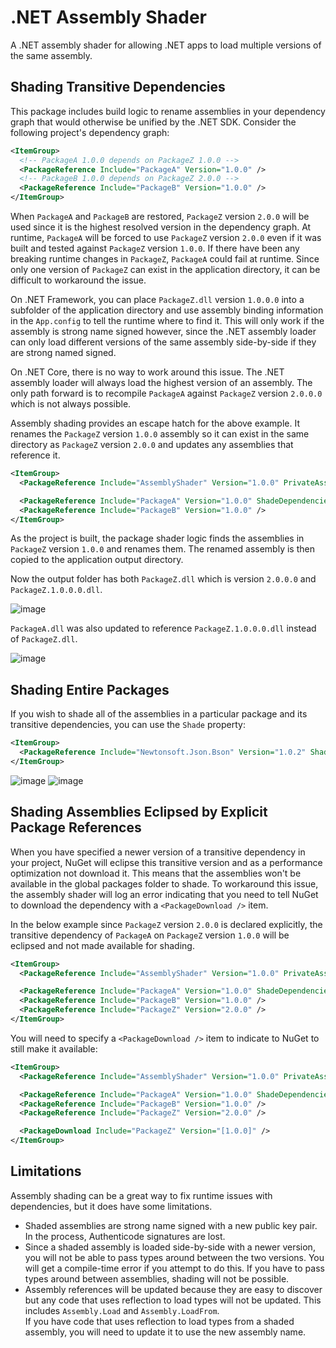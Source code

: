 # .NET Assembly Shader
A .NET assembly shader for allowing .NET apps to load multiple versions of the same assembly.

## Shading Transitive Dependencies
This package includes build logic to rename assemblies in your dependency graph that would otherwise be unified by the .NET SDK.  Consider the following project's dependency graph:

```xml
<ItemGroup>
  <!-- PackageA 1.0.0 depends on PackageZ 1.0.0 -->
  <PackageReference Include="PackageA" Version="1.0.0" /> 
  <!-- PackageB 1.0.0 depends on PackageZ 2.0.0 -->
  <PackageReference Include="PackageB" Version="1.0.0" /> 
</ItemGroup>
```

When `PackageA` and `PackageB` are restored, `PackageZ` version `2.0.0` will be used since it is the highest resolved version in the dependency graph.  At runtime, `PackageA` will be forced to use `PackageZ` version `2.0.0`
even if it was built and tested against `PackageZ` version `1.0.0`.  If there have been any breaking runtime changes in `PackageZ`, `PackageA` could fail at runtime.  Since only one version of `PackageZ` can exist in the application
directory, it can be difficult to workaround the issue.

On .NET Framework, you can place `PackageZ.dll` version `1.0.0.0` into a subfolder of the application directory and use assembly binding information in the `App.config` to tell the runtime where to find it.  This will only work
if the assembly is strong name signed however, since the .NET assembly loader can only load different versions of the same assembly side-by-side if they are strong named signed.

On .NET Core, there is no way to work around this issue.  The .NET assembly loader will always load the highest version of an assembly.  The only path forward is to recompile `PackageA` against `PackageZ` version `2.0.0.0`
which is not always possible.

Assembly shading provides an escape hatch for the above example.  It renames the `PackageZ` version `1.0.0` assembly so it can exist in the same directory as `PackageZ` version `2.0.0` and updates any assemblies that reference it.

```xml
<ItemGroup>
  <PackageReference Include="AssemblyShader" Version="1.0.0" PrivateAssets="All" />

  <PackageReference Include="PackageA" Version="1.0.0" ShadeDependencies="PackageZ" />
  <PackageReference Include="PackageB" Version="1.0.0" />
</ItemGroup>
```

As the project is built, the package shader logic finds the assemblies in `PackageZ` version `1.0.0` and renames them.  The renamed assembly is then copied to the application output directory.

Now the output folder has both `PackageZ.dll` which is version `2.0.0.0` and `PackageZ.1.0.0.0.dll`.

![image](https://github.com/jeffkl/AssemblyShader/assets/17556515/f71cb349-ee1b-4426-880e-50eb7d28db77)

`PackageA.dll` was also updated to reference `PackageZ.1.0.0.0.dll` instead of `PackageZ.dll`.

![image](https://github.com/jeffkl/AssemblyShader/assets/17556515/f9856984-a31e-4689-8139-9afbf75391f8)

## Shading Entire Packages
If you wish to shade all of the assemblies in a particular package and its transitive dependencies, you can use the `Shade` property:
```xml
<ItemGroup>
  <PackageReference Include="Newtonsoft.Json.Bson" Version="1.0.2" Shade="true" />
</ItemGroup>
```
![image](https://github.com/jeffkl/AssemblyShader/assets/17556515/0451827a-a20e-41ca-abd1-bd2e325523fe)
![image](https://github.com/jeffkl/AssemblyShader/assets/17556515/9dfe6113-b7b3-456f-bdc3-16ac0b4a1f88)

## Shading Assemblies Eclipsed by Explicit Package References
When you have specified a newer version of a transitive dependency in your project, NuGet will eclipse this transitive version and as a performance optimization not download it.  This means that the assemblies won't be available in the global packages folder to shade.  To workaround this issue, the assembly shader will log an error indicating that you need to tell NuGet to download the dependency with a `<PackageDownload />` item.

In the below example since `PackageZ` version `2.0.0` is declared explicitly, the transitive dependency of `PackageA` on `PackageZ` version `1.0.0` will be eclipsed and not made available for shading.

```xml
<ItemGroup>
  <PackageReference Include="AssemblyShader" Version="1.0.0" PrivateAssets="All" />

  <PackageReference Include="PackageA" Version="1.0.0" ShadeDependencies="PackageZ" />
  <PackageReference Include="PackageB" Version="1.0.0" />
  <PackageReference Include="PackageZ" Version="2.0.0" />
</ItemGroup>
```

You will need to specify a `<PackageDownload />` item to indicate to NuGet to still make it available:
```xml
<ItemGroup>
  <PackageReference Include="AssemblyShader" Version="1.0.0" PrivateAssets="All" />

  <PackageReference Include="PackageA" Version="1.0.0" ShadeDependencies="PackageZ" />
  <PackageReference Include="PackageB" Version="1.0.0" />
  <PackageReference Include="PackageZ" Version="2.0.0" />

  <PackageDownload Include="PackageZ" Version="[1.0.0]" />
</ItemGroup>
```


## Limitations
Assembly shading can be a great way to fix runtime issues with dependencies, but it does have some limitations.

- Shaded assemblies are strong name signed with a new public key pair.  In the process, Authenticode signatures are lost.
- Since a shaded assembly is loaded side-by-side with a newer version, you will not be able to pass types around between the two versions.  You will get a compile-time error if you attempt to do this.  If you have to pass
  types around between assemblies, shading will not be possible.
- Assembly references will be updated because they are easy to discover but any code that uses reflection to load types will not be updated.  This includes `Assembly.Load` and `Assembly.LoadFrom`.  
  If you have code that uses reflection to load types from a shaded assembly, you will need to update it to use the new assembly name.
